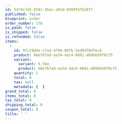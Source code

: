 ```yaml
---
id: 5474cfd5-8581-45ec-a81d-0d99fb7b26ff
published: false
blueprint: order
order_number: 178
is_paid: false
is_shipped: false
is_refunded: false
items:
  -
    id: 9fc29d4e-cfad-4796-80fb-3ed93f8dfec4
    product: 66e767a9-ee34-4dc4-8681-d09bb59f0cf5
    variant:
      variant: 6.5km
      product: 66e767a9-ee34-4dc4-8681-d09bb59f0cf5
    quantity: 1
    total: 0
    tax: null
    metadata: {  }
grand_total: 0
items_total: 0
tax_total: 0
shipping_total: 0
coupon_total: 0
title: ' '
---
```

